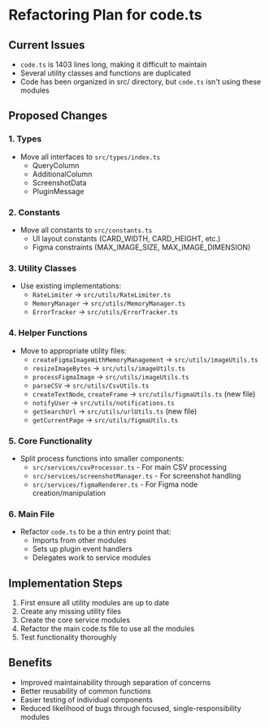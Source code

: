 # Refactoring Plan for code.ts

## Current Issues
- `code.ts` is 1403 lines long, making it difficult to maintain
- Several utility classes and functions are duplicated
- Code has been organized in src/ directory, but `code.ts` isn't using these modules

## Proposed Changes

### 1. Types
- Move all interfaces to `src/types/index.ts`
  - QueryColumn
  - AdditionalColumn
  - ScreenshotData
  - PluginMessage

### 2. Constants
- Move all constants to `src/constants.ts`
  - UI layout constants (CARD_WIDTH, CARD_HEIGHT, etc.)
  - Figma constraints (MAX_IMAGE_SIZE, MAX_IMAGE_DIMENSION)

### 3. Utility Classes
- Use existing implementations:
  - `RateLimiter` → `src/utils/RateLimiter.ts`
  - `MemoryManager` → `src/utils/MemoryManager.ts`
  - `ErrorTracker` → `src/utils/ErrorTracker.ts`

### 4. Helper Functions
- Move to appropriate utility files:
  - `createFigmaImageWithMemoryManagement` → `src/utils/imageUtils.ts`
  - `resizeImageBytes` → `src/utils/imageUtils.ts`
  - `processFigmaImage` → `src/utils/imageUtils.ts`
  - `parseCSV` → `src/utils/CsvUtils.ts`
  - `createTextNode`, `createFrame` → `src/utils/figmaUtils.ts` (new file)
  - `notifyUser` → `src/utils/notifications.ts`
  - `getSearchUrl` → `src/utils/urlUtils.ts` (new file)
  - `getCurrentPage` → `src/utils/figmaUtils.ts`

### 5. Core Functionality
- Split process functions into smaller components:
  - `src/services/csvProcessor.ts` - For main CSV processing
  - `src/services/screenshotManager.ts` - For screenshot handling
  - `src/services/figmaRenderer.ts` - For Figma node creation/manipulation

### 6. Main File
- Refactor `code.ts` to be a thin entry point that:
  - Imports from other modules
  - Sets up plugin event handlers
  - Delegates work to service modules

## Implementation Steps
1. First ensure all utility modules are up to date
2. Create any missing utility files
3. Create the core service modules
4. Refactor the main code.ts file to use all the modules
5. Test functionality thoroughly

## Benefits
- Improved maintainability through separation of concerns
- Better reusability of common functions
- Easier testing of individual components
- Reduced likelihood of bugs through focused, single-responsibility modules 